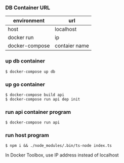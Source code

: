 ### DB Container URL

environment|url
--|--
host|localhost
docker run|ip
docker-compose|contaier name


### up db container

```
$ docker-compose up db
```

### up go container

```
$ docker-compose build api
$ docker-compose run api dep init
```

### run api container program

```
$ docker-compose run api
```

### run host program

```
$ npm i && ./node_modules/.bin/ts-node index.ts
```

In Docker Toolbox, use IP address instead of localhost